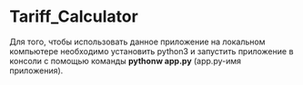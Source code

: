 # Tariff_Calculator

Для того, чтобы использовать данное приложение на локальном компьютере необходимо установить python3 и запустить приложение в консоли с помощью команды **pythonw app.py** (app.py-имя приложения).
